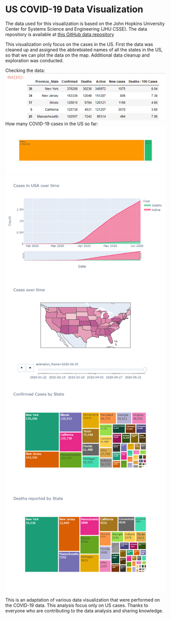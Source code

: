 # US COVID-19 Data Visualization
 
The data used for this visualization is based on the John Hopkins University Center for Systems Science and Engineering (JHU CSSE). The data repository is available at [this GitHub data repository](https://github.com/CSSEGISandData/COVID-19)

This visualization only focus on the cases in the US. First the data was cleaned up and assigned the abbrebiated names of all the states in the US, so that we can plot the data on the map. Additional data cleanup and exploration was conducted. 

Checking the data:
![Data](https://github.com/ravioinam/US-COVID-19-Data-Visualization/blob/master/State%20wise%20top%205.png?raw=TRUE)
How many COVID-19 cases in the US so far:
![Cases in US](https://github.com/ravioinam/US-COVID-19-Data-Visualization/blob/master/cases.png?raw=TRUE)
![Cases over time](https://github.com/ravioinam/US-COVID-19-Data-Visualization/blob/master/case%20over%20time.png?raw=TRUE)
![Cases over time on map](https://github.com/ravioinam/US-COVID-19-Data-Visualization/blob/master/case%20over%20time%20on%20map.png?raw=TRUE)
![Confirmed by state](https://github.com/ravioinam/US-COVID-19-Data-Visualization/blob/master/Confirmed%20case%20by%20state.png?raw=TRUE)
![deaths by state](https://github.com/ravioinam/US-COVID-19-Data-Visualization/blob/master/deaths%20by%20state.png?raw=TRUE)

 
 
 
 This is an adaptation of various data visualization that were performed on the COVID-19 data. This analysis focus only on US cases. Thanks to everyone who are contributing to the data analysis and sharing knowledge. 
